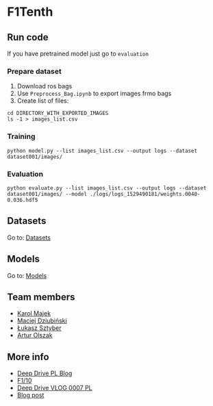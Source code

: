 # F1Tenth

## Run code

If you have pretrained model just go to `evaluation`

### Prepare dataset

1. Download ros bags
2. Use `Preprocess_Bag.ipynb` to export images frmo bags
3. Create list of files:
```
cd DIRECTORY_WITH_EXPORTED_IMAGES
ls -1 > images_list.csv
```

### Training

```
python model.py --list images_list.csv --output logs --dataset dataset001/images/
```

### Evaluation

```
python evaluate.py --list images_list.csv --output logs --dataset dataset001/images/ --model ./logs/logs_1529490181/weights.0040-0.036.hdf5
```

## Datasets

Go to:
[Datasets](https://github.com/karolmajek/f1tenth/blob/master/Datasets.md)

## Models

Go to:
[Models](https://github.com/karolmajek/f1tenth/blob/master/Models.md)

## Team members
- [Karol Majek](https://karolmajek.pl)
- [Maciej Dziubiński](https://www.linkedin.com/in/maciej-dziubinski/)
- [Łukasz Sztyber](https://www.linkedin.com/in/lukaszsztyber/)
- [Artur Olszak](https://www.linkedin.com/in/aolszak/)

## More info
- [Deep Drive PL Blog](https://deepdrive.pl)
- [F1/10](http://f1tenth.org/)
- [Deep Drive VLOG 0007 PL](https://youtu.be/7u3DkrIT04s)
- [Blog post](https://deepdrive.pl/samochod-autonomiczny-w-skali/)
